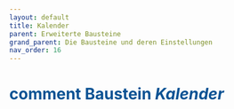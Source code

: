 ```yaml
---
layout: default
title: Kalender
parent: Erweiterte Bausteine
grand_parent: Die Bausteine und deren Einstellungen
nav_order: 16
---
```


# <span style="color:#0b5394"><span class="material-icons">comment</span> **Baustein *Kalender***</span>


